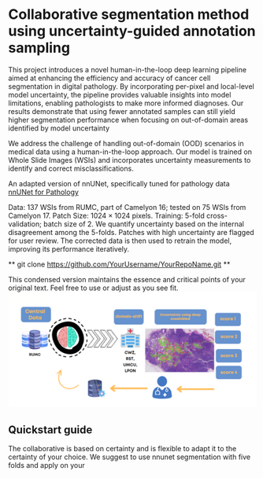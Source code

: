 
# Collaborative segmentation method using uncertainty-guided annotation sampling

This project introduces a novel human-in-the-loop deep learning pipeline aimed at enhancing the efficiency and accuracy of cancer cell segmentation in digital pathology. By incorporating per-pixel and local-level model uncertainty, the pipeline provides valuable insights into model limitations, enabling pathologists to make more informed diagnoses. Our results demonstrate that using fewer annotated samples can still yield higher segmentation performance when focusing on out-of-domain areas identified by model uncertainty


We address the challenge of handling out-of-domain (OOD) scenarios in medical data using a human-in-the-loop approach. Our model is trained on Whole Slide Images (WSIs) and incorporates uncertainty measurements to identify and correct misclassifications.

An adapted version of nnUNet, specifically tuned for pathology data 
[nnUNet for Pathology](https://github.com/DIAGNijmegen/nnUNet-for-pathology/tree/nnunet_for_pathology_v1)



Data: 137 WSIs from RUMC, part of Camelyon 16; tested on 75 WSIs from Camelyon 17.
Patch Size: $1024\times 1024$ pixels.
Training: 5-fold cross-validation; batch size of 2.
We quantify uncertainty based on the internal disagreement among the 5-folds. Patches with high uncertainty are flagged for user review. The corrected data is then used to retrain the model, improving its performance iteratively.

** git clone https://github.com/YourUsername/YourRepoName.git **

This condensed version maintains the essence and critical points of your original text. Feel free to use or adjust as you see fit.
![Overview](images/overview.PNG)



## Quickstart guide

The collaborative is based on certainty and is flexible to adapt it to the certainty of your choice. We suggest to use nnunet segmentation with five folds and apply on your 

